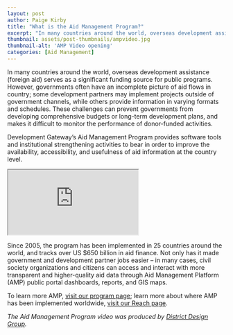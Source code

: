 ```yaml
---
layout: post
author: Paige Kirby
title: "What is the Aid Management Program?"
excerpt: "In many countries around the world, overseas development assistance (foreign aid) serves as a significant funding source for public programs. However, governments..."
thumbnail: assets/post-thumbnails/ampvideo.jpg
thumbnail-alt: 'AMP Video opening'
categories: [Aid Management]
---
```


In many countries around the world, overseas development assistance (foreign aid) serves as a significant funding source for public programs. However, governments often have an incomplete picture of aid flows in country; some development partners may implement projects outside of government channels, while others provide information in varying formats and schedules. These challenges can prevent governments from developing comprehensive budgets or long-term development plans, and makes it difficult to monitor the performance of donor-funded activities.

Development Gateway’s Aid Management Program provides software tools and institutional strengthening activities to bear in order to improve the availability, accessibility, and usefulness of aid information at the country level. 

<div class="media-resizable-wrapper">
  <iframe class="media-resizable-element" src="https://player.vimeo.com/video/144919702"></iframe>
</div>

Since 2005, the program has been implemented in 25 countries around the world, and tracks over US $650 billion in aid finance. Not only has it made government and development partner jobs easier – in many cases, civil society organizations and citizens can access and interact with more transparent and higher-quality aid data through Aid Management Platform (AMP) public portal dashboards, reports, and GIS maps. 

To learn more AMP, [visit our program page](/expertise/amp/); learn more about where AMP has been implemented worldwide, [visit our Reach page](/reach/). 

*The Aid Management Program video was produced by [District Design Group](http://districtdesigngroup.com/).*

